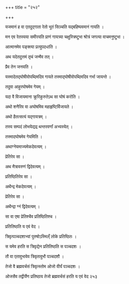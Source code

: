 +++
title = "२५२"

+++

 

यजमानं ह वा एतदुद्गाता रेतो भूतं सिञ्चति यद्बहिष्पवमानं गायति । 

मन एव रेतस्यया समीरयति प्राणं गायत्र्या चक्षुस्त्रिष्टुभा श्रोत्रं
जगत्या वाचमनुष्टुभा । 

आत्मानमेव पङ्क्त्या प्रत्युपदधाति । 

अथ यदेतदुत्तमं तृचं जन्मैव तत् । 

प्रैव तेन जनयति । 

यस्मादेतद्घोषीवोपब्दिमदिव गायते तस्माद्घोषीवोपब्दिमदिव गर्भा जायन्ते । 

तदुवा आहुरघोषमेव गेयम् । 

यदा वै विजायमाना क्रूरिकुरुतेऽथ सा घोषं करोति । 

अथो शनैरिव वा अघोषमिव महाहृष्टिर्विजायते । 

अथो हैतत्सत्यं यद्गायत्रम् । 

तस्य सम्पदं लोभयेद्यद्र थन्तरवर्णां अभ्यस्येत् । 

तस्मादघोषमेव गेयमिति । 

अथाग्नेयमाज्यमेकदेवत्यम् । 

प्रेतिरेव सा । 

अथ मैत्रावरुणं द्विदेवत्यम् । 

प्रतिष्ठितिरेव सा । 

अथैन्द्र मेकदेवत्यम् । 

प्रेतिरेव सा । 

अथैन्द्रा ग्नं द्विदेवत्यम् । 

सा वा एषा प्रेतिश्चैव प्रतिष्ठितिश्च । 

प्रतितिष्ठति य एवं वेद । 

त्रिवृत्पञ्चदशाभ्यां पुरुषोऽस्मिल्ँ लोके प्रतिष्ठितः । 

स यमेव हरति स त्रिवृद्येन प्रतितिष्ठति स पञ्चदशः । 

तौ वा एतावुभावेव त्रिवृतावुभौ पञ्चदशौ । 

तेजो वै ब्रह्मवर्चसं त्रिवृत्स्तोम ओजो वीर्यं पञ्चदशः । 

ओजसैव तद्वीर्येण प्रतिष्ठाय तेजो ब्रह्मवर्चसं हरति य एवं वेद २५३

